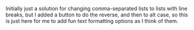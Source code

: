 Initially just a solution for changing comma-separated lists to lists with line breaks, but I added a button to do the reverse, and then to alt case, so this is just here for me to add fun text formatting options as I think of them.
